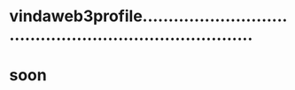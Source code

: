 # vindaweb3profile...........................................................................
# soon
